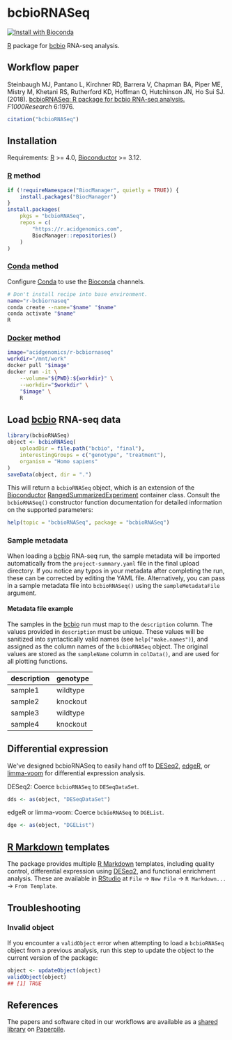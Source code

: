 # bcbioRNASeq

[![Install with Bioconda](https://img.shields.io/badge/install%20with-bioconda-brightgreen.svg?style=flat)](http://bioconda.github.io/recipes/r-bcbiornaseq/README.html)

[R][] package for [bcbio][] RNA-seq analysis.

## Workflow paper

Steinbaugh MJ, Pantano L, Kirchner RD, Barrera V, Chapman BA, Piper ME, Mistry M, Khetani RS, Rutherford KD, Hoffman O, Hutchinson JN, Ho Sui SJ. (2018). [bcbioRNASeq: R package for bcbio RNA-seq analysis.][workflow paper] *F1000Research* 6:1976.

```r
citation("bcbioRNASeq")
```

## Installation

Requirements: [R][] >= 4.0, [Bioconductor][] >= 3.12.

### [R][] method

```r
if (!requireNamespace("BiocManager", quietly = TRUE)) {
    install.packages("BiocManager")
}
install.packages(
    pkgs = "bcbioRNASeq",
    repos = c(
        "https://r.acidgenomics.com",
        BiocManager::repositories()
    )
)
```

### [Conda][] method

Configure [Conda][] to use the [Bioconda][] channels.

```sh
# Don't install recipe into base environment.
name="r-bcbiornaseq"
conda create --name="$name" "$name"
conda activate "$name"
R
```

### [Docker][] method

```sh
image="acidgenomics/r-bcbiornaseq"
workdir="/mnt/work"
docker pull "$image"
docker run -it \
    --volume="${PWD}:${workdir}" \
    --workdir="$workdir" \
    "$image" \
    R
```

## Load [bcbio][] RNA-seq data

```r
library(bcbioRNASeq)
object <- bcbioRNASeq(
    uploadDir = file.path("bcbio", "final"),
    interestingGroups = c("genotype", "treatment"),
    organism = "Homo sapiens"
)
saveData(object, dir = ".")
```

This will return a `bcbioRNASeq` object, which is an extension of the [Bioconductor][] [RangedSummarizedExperiment][] container class. Consult the `bcbioRNASeq()` constructor function documentation for detailed information on the supported parameters:

```r
help(topic = "bcbioRNASeq", package = "bcbioRNASeq")
```

### Sample metadata

When loading a [bcbio][] RNA-seq run, the sample metadata will be imported automatically from the `project-summary.yaml` file in the final upload directory. If you notice any typos in your metadata after completing the run, these can be corrected by editing the YAML file. Alternatively, you can pass in a sample metadata file into `bcbioRNASeq()` using the `sampleMetadataFile` argument.

#### Metadata file example

The samples in the [bcbio][] run must map to the `description` column. The values provided in `description` must be unique. These values will be sanitized into syntactically valid names (see `help("make.names")`), and assigned as the column names of the `bcbioRNASeq` object. The original values are stored as the `sampleName` column in `colData()`, and are used for all plotting functions.

| description | genotype |
|-------------|----------|
| sample1     | wildtype |
| sample2     | knockout |
| sample3     | wildtype |
| sample4     | knockout |

## Differential expression

We've designed bcbioRNASeq to easily hand off to [DESeq2][], [edgeR][], or [limma-voom][] for differential expression analysis.

DESeq2: Coerce `bcbioRNASeq` to `DESeqDataSet`.

```r
dds <- as(object, "DESeqDataSet")
```

edgeR or limma-voom: Coerce `bcbioRNASeq` to `DGEList`.

```r
dge <- as(object, "DGEList")
```

## [R Markdown][] templates

The package provides multiple [R Markdown][] templates, including quality control, differential expression using [DESeq2][], and functional enrichment analysis. These are available in [RStudio][] at `File` -> `New File` -> `R Markdown...` -> `From Template`.

## Troubleshooting

### Invalid object

If you encounter a `validObject` error when attempting to load a `bcbioRNASeq` object from a previous analysis, run this step to update the object to the current version of the package:

```r
object <- updateObject(object)
validObject(object)
## [1] TRUE
```

## References

The papers and software cited in our workflows are available as a [shared library](https://paperpile.com/shared/e1q8fn) on [Paperpile][].

[bcbio]: https://github.com/chapmanb/bcbio-nextgen/
[biocmanager]: https://cran.r-project.org/package=BiocManager
[bioconda]: https://bioconda.github.io/
[bioconductor]: https://bioconductor.org/
[conda]: https://conda.io/
[deseq2]: http://bioconductor.org/packages/DESeq2/
[docker]: https://www.docker.com/
[edger]: http://bioconductor.org/packages/edgeR/
[limma-voom]: https://bioconductor.org/packages/limma/
[paperpile]: https://paperpile.com/
[r markdown]: http://rmarkdown.rstudio.com/
[r]: https://www.r-project.org/
[rangedsummarizedexperiment]: http://bioconductor.org/packages/SummarizedExperiment/
[rstudio]: https://www.rstudio.com/
[workflow paper]: https://doi.org/10.12688/f1000research.12093.2
